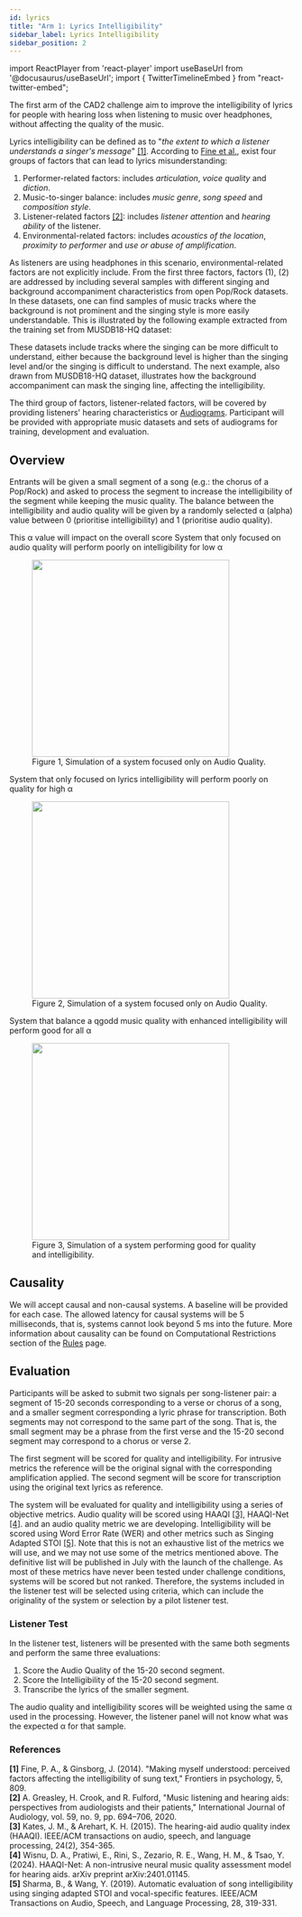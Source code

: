 ```yaml
---
id: lyrics
title: "Arm 1: Lyrics Intelligibility"
sidebar_label: Lyrics Intelligibility
sidebar_position: 2
---
```

import ReactPlayer from 'react-player'
import useBaseUrl from '@docusaurus/useBaseUrl';
import { TwitterTimelineEmbed } from "react-twitter-embed";

The first arm of the CAD2 challenge aim to improve the intelligibility of lyrics for people with hearing loss when
listening to music over headphones, without affecting the quality of the music.

Lyrics intelligibility can be defined as to "_the extent to which a listener understands a singer's message_" [[1]](#refs).
According to [Fine et al.](#refs), exist four groups of factors that can lead to lyrics misunderstanding:

1. Performer-related factors: includes _articulation_, _voice quality_ and _diction_.
2. Music-to-singer balance: includes _music genre_, _song speed_ and _composition style_.
3. Listener-related factors [[2]](#refs): includes _listener attention_ and _hearing ability_ of the listener.
4. Environmental-related factors: includes _acoustics of the location_, _proximity to performer_ and _use or abuse of amplification_.

As listeners are using headphones in this scenario, environmental-related factors are not explicitly include.
From the first three factors, factors (1), (2) are addressed by including several samples with different singing and
background accompaniment characteristics from open Pop/Rock datasets.
In these datasets, one can find samples of music tracks where the background is not prominent and
the singing style is more easily understandable. This is illustrated by the following example extracted from the training set
from MUSDB18-HQ dataset:

<ReactPlayer pip controls volume="0.25" width="300px" height="50px" url='/audios/cad2/pop_slow.mp3' />

These datasets include tracks where the singing can be more difficult to understand, either because the background level
is higher than the singing level and/or the singing is difficult to understand. The next example, also drawn from MUSDB18-HQ dataset,
illustrates how the background accompaniment can mask the singing line, affecting the intelligibility.

<ReactPlayer pip controls volume="0.25" width="300px" height="50px" url='/audios/cad2/rock_loud.mp3' />

The third group of factors, listener-related factors, will be covered by providing listeners' hearing characteristics
or [Audiograms](../learning_resources/Hearing_impairment/edu_measuring_HI). Participant will be provided with
appropriate music datasets and sets of audiograms for training, development and evaluation.

## Overview

Entrants will be given a small segment of a song (e.g.: the chorus of a Pop/Rock) and asked to process the segment 
to increase the intelligibility of the segment while keeping the music quality. The balance between the intelligibility 
and audio quality will be given by a randomly selected &alpha; (alpha) value between 0 (prioritise intelligibility) and 1 (prioritise audio quality).

This &alpha; value will impact on the overall score
System that only focused on audio quality will perform poorly on intelligibility for low &alpha;
<figure id="fig1">
<img width="350" src={useBaseUrl('/img/cad2/lowI_highQ.png')} />
<figcaption>Figure 1, Simulation of a system focused only on Audio Quality.</figcaption>
</figure>

System that only focused on lyrics intelligibility will perform poorly on quality for high &alpha;
<figure id="fig2">
<img width="350" src={useBaseUrl('/img/cad2/highI_lowQ.png')} />
<figcaption>Figure 2, Simulation of a system focused only on Audio Quality.</figcaption>
</figure>

System that balance a qgodd music quality with enhanced intelligibility will perform good for all &alpha;
<figure id="fig3">
<img width="350" src={useBaseUrl('/img/cad2/highI_highQ.png')} />
<figcaption>Figure 3, Simulation of a system performing good for quality and intelligibility.</figcaption>
</figure>

## Causality

We will accept causal and non-causal systems. A baseline will be provided for each case.
The allowed latency for causal systems will be 5 milliseconds, that is, systems cannot look beyond 5 ms into the future.
More information about causality can be found on Computational Restrictions section of the [Rules](Take%20Part/rules) page.

## Evaluation

Participants will be asked to submit two signals per song-listener pair: a segment of 15-20 seconds corresponding to a verse or chorus of a song,
and a smaller segment corresponding a lyric phrase for transcription. Both segments may not correspond to the same part of the
song. That is, the small segment may be a phrase from the first verse and the 15-20 second segment may correspond to a chorus or verse 2. 

The first segment will be scored for quality and intelligibility. For intrusive metrics the reference will be the 
original signal with the corresponding amplification applied. The second segment will be score for transcription using 
the original text lyrics as reference. 

The system will be evaluated for quality and intelligibility using a series of objective metrics. 
Audio quality will be scored using HAAQI [[3]](#refs), HAAQI-Net [[4]](#refs). and an audio quality metric we are developing. 
Intelligibility will be scored using Word Error Rate (WER) and other metrics such as Singing Adapted STOI [[5]](#refs). 
Note that this is not an exhaustive list of the metrics we will use, and we may not use some of the metrics mentioned above. 
The definitive list will be published in July with the launch of the challenge. As most of these metrics have never been
tested under challenge conditions, systems will be scored but not ranked. 
Therefore, the systems included in the listener test will be selected using criteria, which can include the originality 
of the system or selection by a pilot listener test.

### Listener Test

In the listener test, listeners will be presented with the same both segments and perform the same three evaluations:
1. Score the Audio Quality of the 15-20 second segment.
2. Score the Intelligibility of the 15-20 second segment.
3. Transcribe the lyrics of the smaller segment.

The audio quality and intelligibility scores will be weighted using the same &alpha; used in the processing.
However, the listener panel will not know what was the expected &alpha; for that sample. 

### References
<a name="refs"></a>

**[1]** Fine, P. A., & Ginsborg, J. (2014). "Making myself understood: perceived factors affecting the intelligibility of sung text," Frontiers in psychology, 5, 809.  
**[2]** A. Greasley, H. Crook, and R. Fulford, "Music listening and hearing aids: perspectives from audiologists and their patients," International Journal of Audiology, vol. 59, no. 9, pp. 694–706, 2020.  
**[3]** Kates, J. M., & Arehart, K. H. (2015). The hearing-aid audio quality index (HAAQI). IEEE/ACM transactions on audio, speech, and language processing, 24(2), 354-365.  
**[4]** Wisnu, D. A., Pratiwi, E., Rini, S., Zezario, R. E., Wang, H. M., & Tsao, Y. (2024). HAAQI-Net: A non-intrusive neural music quality assessment model for hearing aids. arXiv preprint arXiv:2401.01145.   
**[5]** Sharma, B., & Wang, Y. (2019). Automatic evaluation of song intelligibility using singing adapted STOI and vocal-specific features. IEEE/ACM Transactions on Audio, Speech, and Language Processing, 28, 319-331.  